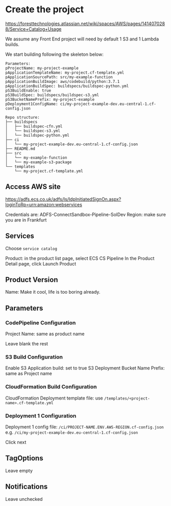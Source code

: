 # Create the project

https://foresttechnologies.atlassian.net/wiki/spaces/AWS/pages/1414070288/Service+Catalog+Usage

We assume any Front End project will need by default 1 S3 and 1 Lambda builds.

We start building following the skeleton below:
```
Parameters:
pProjectName: my-project-example
pApplicationTemplateName: my-project.cf-template.yml
pApplicationSourcePath: src/my-example-function
pApplicationBuildImage: aws/codebuild/python:3.7.1
pApplicationBuildSpec: buildspecs/buildspec-python.yml
pS3BuildEnable: true
pS3BuildSpec: buildspecs/buildspec-s3.yml
pS3BucketNamePrefix: my-project-example
pDeployment1ConfigName: ci/my-project-example-dev.eu-central-1.cf-config.json
 
Repo structure:
├── buildspecs
│   ├── buildspec-cfn.yml
│   └── buildspec-s3.yml
│   └── buildspec-python.yml
├── ci
│   └── my-project-example-dev.eu-central-1.cf-config.json
├── README.md
├── src
│   └── my-example-function
│   └── my-example-s3-package
└── templates
    └── my-project.cf-template.yml 
```

## Access AWS site

https://adfs.ecs.co.uk/adfs/ls/IdpInitiatedSignOn.aspx?loginToRp=urn:amazon:webservices

Credentials are: ADFS-ConnectSandbox-Pipeline-SolDev
Region: make sure you are in Frankfurt

## Services
Choose `service catalog`

Product: in the product list page, select ECS CS Pipeline
In the Product Detail page, click Launch Product

## Product Version

Name: Make it cool, life is too boring already.


## Parameters

### CodePipeline Configuration
Project Name: same as product name

Leave blank the rest

### S3 Build Configuration

Enable S3 Application build: set to true
S3 Deployment Bucket Name Prefix: same as Project name 


### CloudFormation Build Configuration

CloudFormation Deployment template file: use `/templates/<project-name>.cf-template.yml`


### Deployment 1 Configuration

Deployment 1 config file: `/ci/PROJECT-NAME.ENV.AWS-REGION.cf-config.json` e.g. `/ci/my-project-example-dev.eu-central-1.cf-config.json`

Click next

## TagOptions

Leave empty

## Notifications

Leave unchecked

